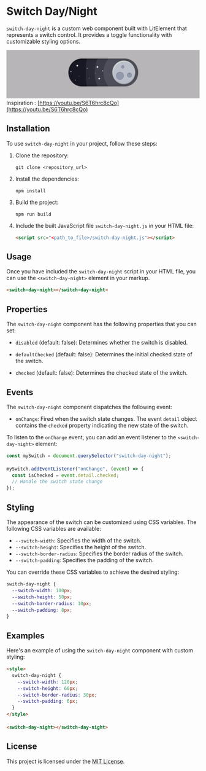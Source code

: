 # Switch Day/Night

`switch-day-night` is a custom web component built with LitElement that represents a switch control. It provides a toggle functionality with customizable styling options.

![Animation](public/assets/animation.gif)
Inspiration : [https://youtu.be/S6T6hrc8cQo](https://youtu.be/S6T6hrc8cQo)

## Installation

To use `switch-day-night` in your project, follow these steps:

1. Clone the repository:

   ```
   git clone <repository_url>
   ```

2. Install the dependencies:

   ```
   npm install
   ```

3. Build the project:

   ```
   npm run build
   ```

4. Include the built JavaScript file `switch-day-night.js` in your HTML file:

   ```html
   <script src="<path_to_file>/switch-day-night.js"></script>
   ```

## Usage

Once you have included the `switch-day-night` script in your HTML file, you can use the `<switch-day-night>` element in your markup.

```html
<switch-day-night></switch-day-night>
```

## Properties

The `switch-day-night` component has the following properties that you can set:

- `disabled` (default: false): Determines whether the switch is disabled.
- `defaultChecked` (default: false): Determines the initial checked state of the switch.

- `checked` (default: false): Determines the checked state of the switch.

## Events

The `switch-day-night` component dispatches the following event:

- `onChange`: Fired when the switch state changes. The event `detail` object contains the `checked` property indicating the new state of the switch.

To listen to the `onChange` event, you can add an event listener to the `<switch-day-night>` element:

```javascript
const mySwitch = document.querySelector("switch-day-night");

mySwitch.addEventListener("onChange", (event) => {
  const isChecked = event.detail.checked;
  // Handle the switch state change
});
```

## Styling

The appearance of the switch can be customized using CSS variables. The following CSS variables are available:

- `--switch-width`: Specifies the width of the switch.
- `--switch-height`: Specifies the height of the switch.
- `--switch-border-radius`: Specifies the border radius of the switch.
- `--switch-padding`: Specifies the padding of the switch.

You can override these CSS variables to achieve the desired styling:

```css
switch-day-night {
  --switch-width: 100px;
  --switch-height: 50px;
  --switch-border-radius: 10px;
  --switch-padding: 8px;
}
```

## Examples

Here's an example of using the `switch-day-night` component with custom styling:

```html
<style>
  switch-day-night {
    --switch-width: 120px;
    --switch-height: 60px;
    --switch-border-radius: 30px;
    --switch-padding: 6px;
  }
</style>

<switch-day-night></switch-day-night>
```

## License

This project is licensed under the [MIT License](LICENSE).
